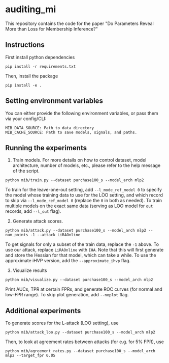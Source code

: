 # auditing_mi

This repository contains the code for the paper "Do Parameters Reveal More than Loss for Membership Inference?"

## Instructions

First install python dependencies
```
pip install -r requirements.txt
```

Then, install the package

```
pip install -e .
```

## Setting environment variables

You can either provide the following environment variables, or pass them via your config/CLI:

```
MIB_DATA_SOURCE: Path to data directory
MIB_CACHE_SOURCE: Path to save models, signals, and paths.
```

## Running the experiments

1. Train models. For more details on how to control dataset, model architecture, number of models, etc., please refer to the help message of the script.

```
python mib/train.py --dataset purchase100_s --model_arch mlp2 
```

To train for the leave-one-out setting, add `--l_mode_ref_model 0` to specify the model whose training data to use for the LOO setting, and which record to skip via `--l_mode_ref_model 0` (replace the `0` in both as needed). To train multiple models on the exact same data (serving as LOO model for `out` records, add `--l_out` flag).

2. Generate attack scores.

```
python mib/attack.py --dataset purchase100_s --model_arch mlp2 --num_points -1 --attack LiRAOnline
```

To get signals for only a subset of the train data, replace the `-1` above. To use our attack, replace `LiRAOnline` with `IHA`. Note that this will first generate and store the Hessian for that model, which can take a while. To use the approximate iHVP version, add the `--approximate_ihvp` flag.

3. Visualize results

```
python mib/visualize.py --dataset purchase100_s --model_arch mlp2
```

Print AUCs, TPR at certain FPRs, and generate ROC curves (for normal and low-FPR range). To skip plot generation, add `--noplot` flag.

## Additional experiments

To generate scores for the L-attack (LOO setting), use

```
python mib/attack_loo.py --dataset purchase100_s --model_arch mlp2
```

Then, to look at agreement rates between attacks (for e.g. for 5% FPR), use

```
python mib/agreement_rates.py --dataset purchase100_s --model_arch mlp2 --target_fpr 0.05
```

